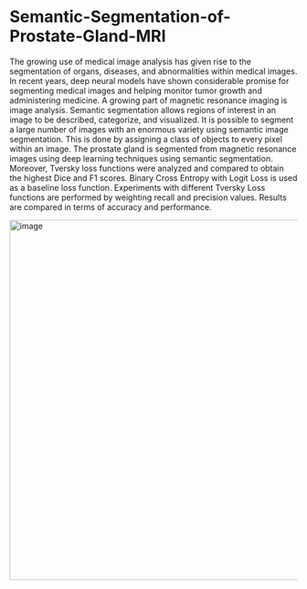 # Semantic-Segmentation-of-Prostate-Gland-MRI

The growing use of medical image analysis has given rise to the segmentation of organs,
diseases, and abnormalities within medical images. In recent years, deep neural models
have shown considerable promise for segmenting medical images and helping monitor tumor growth and administering medicine. A growing part of magnetic resonance imaging
is image analysis. Semantic segmentation allows regions of interest in an image to be described, categorize, and visualized. It is possible to segment a large number of images with
an enormous variety using semantic image segmentation. This is done by assigning a class
of objects to every pixel within an image. The prostate gland is segmented from magnetic
resonance images using deep learning techniques using semantic segmentation. Moreover,
Tversky loss functions were analyzed and compared to obtain the highest Dice and F1
scores. Binary Cross Entropy with Logit Loss is used as a baseline loss function. Experiments with different Tversky Loss functions are performed by weighting recall and precision
values. Results are compared in terms of accuracy and performance.

<img width="631" alt="image" src="https://user-images.githubusercontent.com/38559757/197374292-e3dee9c9-e9fc-4e7d-9348-36b1e4dcfde9.png">
